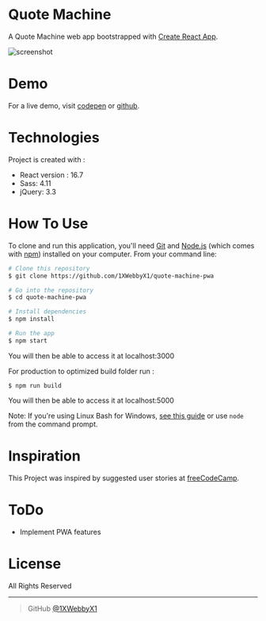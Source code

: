 # Quote Machine
A Quote Machine web app bootstrapped with [Create React App](https://github.com/facebook/create-react-app).

![screenshot](https://i.ibb.co/4W76rHq/2011965-WYg-Rze-small-09085b79-ca1d-4e22-be34-d74eb6a33518-1.png)

# Demo
For a live demo, visit [codepen](https://codepen.io/1xwebbyx1/pen/XyKXxz) or [github](https://1xwebbyx1.github.io/quote-machine-pwa/).

# Technologies
Project is created with :
- React version : 16.7
- Sass: 4.11
- jQuery: 3.3

# How To Use

To clone and run this application, you'll need [Git](https://git-scm.com) and [Node.js](https://nodejs.org/en/download/) (which comes with [npm](http://npmjs.com)) installed on your computer. From your command line:

```bash
# Clone this repository
$ git clone https://github.com/1XWebbyX1/quote-machine-pwa

# Go into the repository
$ cd quote-machine-pwa

# Install dependencies
$ npm install

# Run the app
$ npm start
```
You will then be able to access it at localhost:3000


For production to optimized build folder run :
```
$ npm run build
```
You will then be able to access it at localhost:5000

Note: If you're using Linux Bash for Windows, [see this guide](https://www.howtogeek.com/261575/how-to-run-graphical-linux-desktop-applications-from-windows-10s-bash-shell/) or use `node` from the command prompt.


# Inspiration

This Project was inspired by  suggested  user stories  at [freeCodeCamp](https://learn.freecodecamp.org/front-end-libraries/front-end-libraries-projects/build-a-random-quote-machine).

# ToDo

- Implement PWA features

# License

All Rights Reserved

---


> GitHub [@1XWebbyX1](https://github.com/1XWebbyX1)

